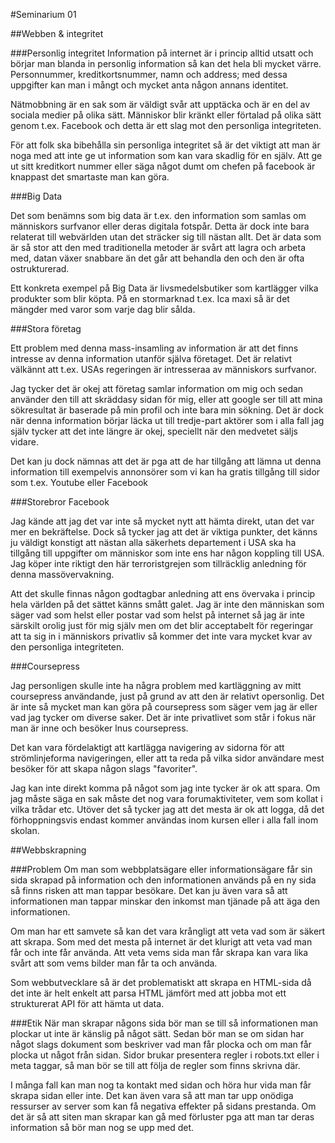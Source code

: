 #Seminarium 01

##Webben & integritet

###Personlig integritet
Information på internet är i princip alltid utsatt och börjar man blanda in personlig information så kan det hela bli mycket värre. Personnummer, kreditkortsnummer, namn och address; med dessa uppgifter kan man i mångt och mycket anta någon annans identitet. 

Nätmobbning är en sak som är väldigt svår att upptäcka och är en del av sociala medier på olika sätt. Människor blir kränkt eller förtalad på olika sätt genom t.ex. Facebook och detta är ett slag mot den personliga integriteten. 

För att folk ska bibehålla sin personliga integritet så är det viktigt att man är noga med att inte ge ut information som kan vara skadlig för en själv. Att ge ut sitt kreditkort nummer eller säga något dumt om chefen på facebook är knappast det smartaste man kan göra.

###Big Data

Det som benämns som big data är t.ex. den information som samlas om människors surfvanor eller deras digitala fotspår. Detta är dock inte bara relaterat till webvärlden utan det sträcker sig till nästan allt. Det är data som är så stor att den med traditionella metoder är svårt att lagra och arbeta med, datan växer snabbare än det går att behandla den och den är ofta ostrukturerad.

Ett konkreta exempel på Big Data är livsmedelsbutiker som kartlägger vilka produkter som blir köpta. På en stormarknad t.ex. Ica maxi så är det mängder med varor som varje dag blir sålda.

###Stora företag

Ett problem med denna mass-insamling av information är att det finns intresse av denna information utanför själva företaget. Det är relativt välkännt att t.ex. USAs regeringen är intresseraa av människors surfvanor. 

Jag tycker det är okej att företag samlar information om mig och sedan använder den till att skräddasy sidan för mig, eller att google ser till att mina sökresultat är baserade på min profil och inte bara min sökning. Det är dock när denna information börjar läcka ut till tredje-part aktörer som i alla fall jag själv tycker att det inte längre är okej, speciellt när den medvetet säljs vidare.

Det kan ju dock nämnas att det är pga att de har tillgång att lämna ut denna information till exempelvis annonsörer som vi kan ha gratis tillgång till sidor som t.ex. Youtube eller Facebook 

###Storebror Facebook

Jag kände att jag det var inte så mycket nytt att hämta direkt, utan det var mer en bekräftelse. Dock så tycker jag att det är viktiga punkter, det känns ju väldigt konstigt att nästan alla säkerhets departement i USA ska ha tillgång till uppgifter om människor som inte ens har någon koppling till USA. Jag köper inte riktigt den här terroristgrejen som tillräcklig anledning för denna massövervakning.

Att det skulle finnas någon godtagbar anledning att ens övervaka i princip hela världen på det sättet känns smått galet. Jag är inte den människan som säger vad som helst eller postar vad som helst på internet så jag är inte särskilt orolig just för mig själv men om det blir acceptabelt för regeringar att ta sig in i människors privatliv så kommer det inte vara mycket kvar av den personliga integriteten.


###Coursepress

Jag personligen skulle inte ha några problem med kartläggning av mitt coursepress användande, just på grund av att den är relativt opersonlig. Det är inte så mycket man kan göra på coursepress som säger vem jag är eller vad jag tycker om diverse saker. Det är inte privatlivet som står i fokus när man är inne och besöker lnus coursepress.

Det kan vara fördelaktigt att kartlägga navigering av sidorna för att strömlinjeforma navigeringen, eller att ta reda på vilka sidor användare mest besöker för att skapa någon slags "favoriter". 

Jag kan inte direkt komma på något som jag inte tycker är ok att spara. Om jag måste säga en sak måste det nog vara forumaktiviteter, vem som kollat i vilka trådar etc. Utöver det så tycker jag att det mesta är ok att logga, då det förhoppningsvis endast kommer användas inom kursen eller i alla fall inom skolan. 

##Webbskrapning

###Problem
Om man som webbplatsägare eller informationsägare får sin sida skrapad på information och den informationen används på en ny sida så finns risken att man tappar besökare. Det kan ju även vara så att informationen man tappar minskar den inkomst man tjänade på att äga den informationen.

Om man har ett samvete så kan det vara krångligt att veta vad som är säkert att skrapa. Som med det mesta på internet är det klurigt att veta vad man får och inte får använda. Att veta vems sida man får skrapa kan vara lika svårt att som vems bilder man får ta och använda.

Som webbutvecklare så är det problematiskt att skrapa en HTML-sida då det inte är helt enkelt att parsa HTML jämfört med att jobba mot ett strukturerat API för att hämta ut data.

###Etik
När man skrapar någons sida bör man se till så informationen man plockar ut inte är känslig på något sätt. Sedan bör man se om sidan har något slags dokument som beskriver vad man får plocka och om man får plocka ut något från sidan. Sidor brukar presentera regler i robots.txt eller i meta taggar, så man bör se till att följa de regler som finns skrivna där.

I många fall kan man nog ta kontakt med sidan och höra hur vida man får skrapa sidan eller inte. Det kan även vara så att man tar upp onödiga ressurser av server som kan få negativa effekter på sidans prestanda. Om det är så att siten man skrapar kan gå med förluster pga att man tar deras information så bör man nog se upp med det.